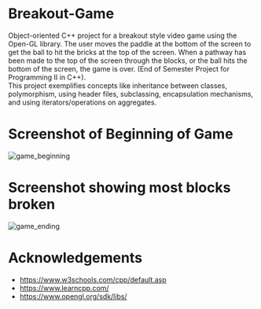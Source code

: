 # Breakout-Game
Object-oriented C++ project for a breakout style video game using the Open-GL library. The user moves the paddle at the bottom of the screen to get the ball to hit the bricks at the top of the screen. When a pathway has been made to the top of the screen through the blocks, or the ball hits the bottom of the screen, the game is over. (End of Semester Project for Programming II in C++).<br>
This project exemplifies concepts like inheritance between classes, polymorphism, using header files, subclassing, encapsulation mechanisms, and using iterators/operations on aggregates.

# Screenshot of Beginning of Game
![game_beginning](https://user-images.githubusercontent.com/62119661/187543027-f7b36741-a65f-4007-85d0-00aea32969ba.PNG)

# Screenshot showing most blocks broken
![game_ending](https://user-images.githubusercontent.com/62119661/187544494-82a53860-a2e4-4d0d-b39d-f4927c0bc83f.PNG)

# Acknowledgements
* https://www.w3schools.com/cpp/default.asp
* https://www.learncpp.com/
* https://www.opengl.org/sdk/libs/
